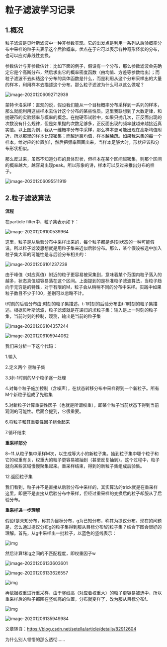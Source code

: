 # 粒子滤波学习记录

## 1.概况

粒子滤波是贝叶斯滤波中一种非参数实现。它的出发点是利用一系列从后验概率分布中采样的粒子去表示这个后验概率。优点在于它可以表示各种奇形怪状的分布，也可以应对非线性变换。

参数估计与非参数估计：比如下面的例子，假设有一个分布，那么参数滤波会先确定它是个高斯分布，然后求出它的概率密度函数（由均值、方差等参数给出）；而粒子滤波不去纠结这个分布的具体函数是什么，而是利用从这个分布采样出的大量的样本，利用样本去描述这个分布。那么粒子滤波为什么可以这么做呢？

![image-20201206092712939](/home/zhx/.config/Typora/typora-user-images/image-20201206092712939.png)

蒙特卡洛采样：直观的说，假设我们能从一个目标概率分布采样到一系列的样本，那么就能利用这些样本去估计这个分布的某些性质。这里我联想到了大数定律，和抛硬币的实验频率与概率的概念。在抛硬币试验中，如果只抛几次，正反面出现的次数没有什么规律，但是如果抛的次数足够多，正反面出现的频率就越来越接近真实值。以上图为例，我从一维概率分布中采样，那么样本更可能出现在高斯均值附近，所以那里的样本比较密集；而越远离均值，样本越稀疏。如果我采集的每一个样本，给对应的位置加1，然后把频率图画出来，当样本足够大时，形状应该和分布形状相似。

那么反过来，虽然不知道分布的具体形状，但样本在某个区间越密集，则那个区间的概率越大，越容易出现peak。所以形象的讲，样本可以反过来推出分布的样子。

![image-20201206095511919](/home/zhx/.config/Typora/typora-user-images/image-20201206095511919.png)

## 2.粒子滤波算法

**流程** 

在particle filter中，粒子集表示如下：

![image-20201206100539964](/home/zhx/.config/Typora/typora-user-images/image-20201206100539964.png)

这里，粒子是从后验分布中采样出来的，每个粒子都是t时刻状态的一种可能假设。所以粒子滤波思想就是用粒子集来近似后验分布。那么，某个假设被选中加入粒子集大军的可能性是与后验分布相关的：

![image-20201206101237239](/home/zhx/.config/Typora/typora-user-images/image-20201206101237239.png)

由于峰值（对应真值）附近的粒子更容易被采集到，意味着某个范围内粒子落入的越多，状态真值越容易落在这个区间。上面提到的是标准粒子滤波算法，当粒子趋向于无穷是的特性，对于有限的M，粒子会从稍稍不同的分布中采样。实践中如果粒子数目不少于100，差别可以忽略不计。

t时刻的后验分布由t时刻的粒子集描述，t-1时刻的后验分布由t-1时刻的粒子集描述。根据贝叶斯滤波，粒子滤波就是在递归的求粒子集：输入是上一时刻的粒子集，当前时刻的控制，观测，输出是当前的粒子集

![image-20201206104357244](/home/zhx/.config/Typora/typora-user-images/image-20201206104357244.png)

![image-20201206105944062](/home/zhx/.config/Typora/typora-user-images/image-20201206105944062.png)

我们来分析一下这个代码：

1.输入

2.定义两个 空粒子集

3.对t-1时刻的M个粒子逐一处理

4.对每个粒子施加控制（含噪声），在状态转移分布中采样得到一个新粒子。所有M个新粒子组成了先验集

5.对新粒子计算重要性因子（也就是所谓权重），即某个粒子当前状态下得到当前观测的可能性。后面会提到，它很重要。

6.将粒子和其重要性因子组合起来

7.循环结束

**重采样部分**

8~11.从粒子集中采样M次，以生成等大小的新粒子集。抽到粒子集中哪个粒子和它的权重有关，权重大的粒子更容易被抽到（甚至反复抽到）。这个过程中，粒子就向某些区域慢慢聚集起来。重采样结束，得到的新粒子集组成后验集。

12.返回粒子集

我们看到，粒子并不是直接从后验分布中采样的，其实算法的trick就是在重采样这里，即便不是直接从后验分布中采样，但经过重采样的变换后的粒子却服从了后验分布。

**重采样进一步理解**

假设f是未知分布，称其为目标分布，g为已知分布，称其为提议分布。现在的问题是，怎么通过提议分布g的粒子集得到服从目标分布f的粒子集？结合下图会很好的理解。首先，从g中采样出一批粒子，以蓝色的竖线表示：

![img](https://img-blog.csdn.net/20181023115442865?watermark/2/text/aHR0cHM6Ly9ibG9nLmNzZG4ubmV0L3NldGVsbGE=/font/5a6L5L2T/fontsize/400/fill/I0JBQkFCMA==/dissolve/70)

然后计算f和g之间的不匹配程度，即权重因子w

![image-20201206133603601](/home/zhx/.config/Typora/typora-user-images/image-20201206133603601.png)

![image-20201206133626557](/home/zhx/.config/Typora/typora-user-images/image-20201206133626557.png)

![img](https://img-blog.csdn.net/20181023152152763?watermark/2/text/aHR0cHM6Ly9ibG9nLmNzZG4ubmV0L3NldGVsbGE=/font/5a6L5L2T/fontsize/400/fill/I0JBQkFCMA==/dissolve/70)

再依据权重进行重采样，由于竖线高（对应着权重大）的粒子更容易被选中，所以重采样后的粒子都围在竖线高的位置，分布就变样了，改为服从目标分布f。

![img](https://img-blog.csdn.net/20181023153357692?watermark/2/text/aHR0cHM6Ly9ibG9nLmNzZG4ubmV0L3NldGVsbGE=/font/5a6L5L2T/fontsize/400/fill/I0JBQkFCMA==/dissolve/70)



![image-20201206135949984](/home/zhx/.config/Typora/typora-user-images/image-20201206135949984.png)

文章转自：https://blog.csdn.net/setella/article/details/82912604

为什么别人领悟的那么透彻......





































































